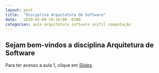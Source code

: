 ```yaml
---
layout: post
title:  "Disciplina Arquitetura de Software"
date:   2020-02-09 19:10:00 -0300
categories: aula arquitetura software unifil computação
---
```

## Sejam bem-vindos a disciplina **Arquitetura de Software**

Para ter acesso a aula 1, clique em [Slides][presentation].

[presentation]: /unifil/arquitetura-software/slides/aula01.html
[cryptokitties]: https://www.cryptokitties.co/
[web3]: https://github.com/ethereum/web3.js/
